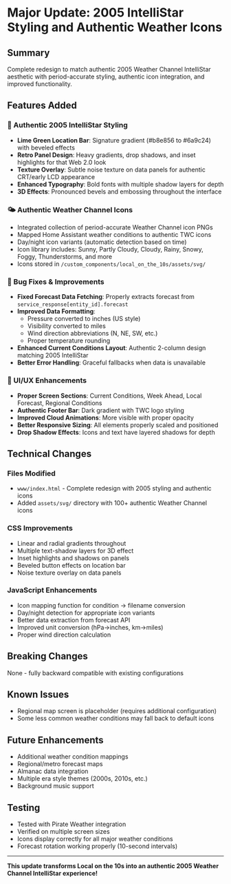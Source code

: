 # Major Update: 2005 IntelliStar Styling and Authentic Weather Icons

## Summary
Complete redesign to match authentic 2005 Weather Channel IntelliStar aesthetic with period-accurate styling, authentic icon integration, and improved functionality.

## Features Added

### 🎨 Authentic 2005 IntelliStar Styling
- **Lime Green Location Bar**: Signature gradient (#b8e856 to #6a9c24) with beveled effects
- **Retro Panel Design**: Heavy gradients, drop shadows, and inset highlights for that Web 2.0 look
- **Texture Overlay**: Subtle noise texture on data panels for authentic CRT/early LCD appearance
- **Enhanced Typography**: Bold fonts with multiple shadow layers for depth
- **3D Effects**: Pronounced bevels and embossing throughout the interface

### 🌤️ Authentic Weather Channel Icons
- Integrated collection of period-accurate Weather Channel icon PNGs
- Mapped Home Assistant weather conditions to authentic TWC icons
- Day/night icon variants (automatic detection based on time)
- Icon library includes: Sunny, Partly Cloudy, Cloudy, Rainy, Snowy, Foggy, Thunderstorms, and more
- Icons stored in `/custom_components/local_on_the_10s/assets/svg/`

### 🔧 Bug Fixes & Improvements
- **Fixed Forecast Data Fetching**: Properly extracts forecast from `service_response[entity_id].forecast`
- **Improved Data Formatting**:
  - Pressure converted to inches (US style)
  - Visibility converted to miles
  - Wind direction abbreviations (N, NE, SW, etc.)
  - Proper temperature rounding
- **Enhanced Current Conditions Layout**: Authentic 2-column design matching 2005 IntelliStar
- **Better Error Handling**: Graceful fallbacks when data is unavailable

### 🎯 UI/UX Enhancements
- **Proper Screen Sections**: Current Conditions, Week Ahead, Local Forecast, Regional Conditions
- **Authentic Footer Bar**: Dark gradient with TWC logo styling
- **Improved Cloud Animations**: More visible with proper opacity
- **Better Responsive Sizing**: All elements properly scaled and positioned
- **Drop Shadow Effects**: Icons and text have layered shadows for depth

## Technical Changes

### Files Modified
- `www/index.html` - Complete redesign with 2005 styling and authentic icons
- Added `assets/svg/` directory with 100+ authentic Weather Channel icons

### CSS Improvements
- Linear and radial gradients throughout
- Multiple text-shadow layers for 3D effect
- Inset highlights and shadows on panels
- Beveled button effects on location bar
- Noise texture overlay on data panels

### JavaScript Enhancements
- Icon mapping function for condition → filename conversion
- Day/night detection for appropriate icon variants
- Better data extraction from forecast API
- Improved unit conversion (hPa→inches, km→miles)
- Proper wind direction calculation

## Breaking Changes
None - fully backward compatible with existing configurations

## Known Issues
- Regional map screen is placeholder (requires additional configuration)
- Some less common weather conditions may fall back to default icons

## Future Enhancements
- Additional weather condition mappings
- Regional/metro forecast maps
- Almanac data integration
- Multiple era style themes (2000s, 2010s, etc.)
- Background music support

## Testing
- Tested with Pirate Weather integration
- Verified on multiple screen sizes
- Icons display correctly for all major weather conditions
- Forecast rotation working properly (10-second intervals)

---

**This update transforms Local on the 10s into an authentic 2005 Weather Channel IntelliStar experience!**

